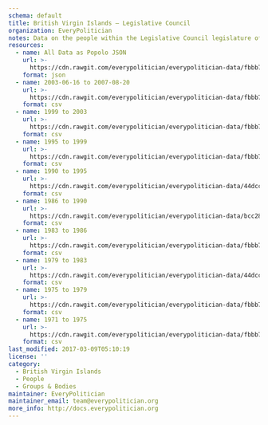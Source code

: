 ```yaml
---
schema: default
title: British Virgin Islands — Legislative Council
organization: EveryPolitician
notes: Data on the people within the Legislative Council legislature of British Virgin Islands.
resources:
  - name: All Data as Popolo JSON
    url: >-
      https://cdn.rawgit.com/everypolitician/everypolitician-data/fbbb7de040302f02f073b1782bc433d9139640fc/data/British_Virgin_Islands/Council/ep-popolo-v1.0.json
    format: json
  - name: 2003-06-16 to 2007-08-20
    url: >-
      https://cdn.rawgit.com/everypolitician/everypolitician-data/fbbb7de040302f02f073b1782bc433d9139640fc/data/British_Virgin_Islands/Council/term-2003.csv
    format: csv
  - name: 1999 to 2003
    url: >-
      https://cdn.rawgit.com/everypolitician/everypolitician-data/fbbb7de040302f02f073b1782bc433d9139640fc/data/British_Virgin_Islands/Council/term-1999.csv
    format: csv
  - name: 1995 to 1999
    url: >-
      https://cdn.rawgit.com/everypolitician/everypolitician-data/fbbb7de040302f02f073b1782bc433d9139640fc/data/British_Virgin_Islands/Council/term-1995.csv
    format: csv
  - name: 1990 to 1995
    url: >-
      https://cdn.rawgit.com/everypolitician/everypolitician-data/44dcc4ac9c1e095b1002cce6c7d6328385da689e/data/British_Virgin_Islands/Council/term-1990.csv
    format: csv
  - name: 1986 to 1990
    url: >-
      https://cdn.rawgit.com/everypolitician/everypolitician-data/bcc28cf1f81836150f1ba11c4240ba396d158902/data/British_Virgin_Islands/Council/term-1986.csv
    format: csv
  - name: 1983 to 1986
    url: >-
      https://cdn.rawgit.com/everypolitician/everypolitician-data/fbbb7de040302f02f073b1782bc433d9139640fc/data/British_Virgin_Islands/Council/term-1983.csv
    format: csv
  - name: 1979 to 1983
    url: >-
      https://cdn.rawgit.com/everypolitician/everypolitician-data/44dcc4ac9c1e095b1002cce6c7d6328385da689e/data/British_Virgin_Islands/Council/term-1979.csv
    format: csv
  - name: 1975 to 1979
    url: >-
      https://cdn.rawgit.com/everypolitician/everypolitician-data/fbbb7de040302f02f073b1782bc433d9139640fc/data/British_Virgin_Islands/Council/term-1975.csv
    format: csv
  - name: 1971 to 1975
    url: >-
      https://cdn.rawgit.com/everypolitician/everypolitician-data/fbbb7de040302f02f073b1782bc433d9139640fc/data/British_Virgin_Islands/Council/term-1971.csv
    format: csv
last_modified: 2017-03-09T05:10:19
license: ''
category:
  - British Virgin Islands
  - People
  - Groups & Bodies
maintainer: EveryPolitician
maintainer_email: team@everypolitician.org
more_info: http://docs.everypolitician.org
---
```

